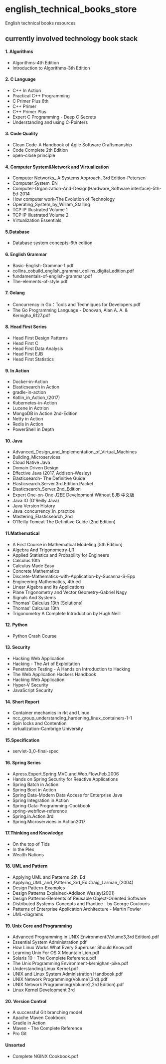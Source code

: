 # english_technical_books_store
English technical books resources
## currently involved technology book stack
#### 1. Algorithms
* Algorithms-4th Edition
* Introduction to Algorithms-3th Edition
#### 2. C Language
* C++ In Action
* Practical C++ Programming
* C Primer Plus 6th
* C++ Primer
* C++ Primer Plus
* Expert C Programming - Deep C Secrets
* Understanding and using C-Pointers
#### 3. Code Quality
* Clean Code-A Handbook of Agile Software Craftsmanship
* Code Complete 2th Edition
* open-close principle
#### 4. Computer System&Network and Virtualization
* Computer Networks_ A Systems Approach, 3rd Edition-Petersen
* Computer System_EN
* Computer-Organization-And-Design(Hardware_Software interface)-5th-Ed-2014
* How computer work-The Evolution of Technology
* Operating_System_by_Willam_Stalling
* TCP IP Illustrated Volume 1
* TCP IP Illustrated Volume 2
* Virtualization Essentials
#### 5.Database
* Database system concepts-6th edition
#### 6. English Grammar
* Basic-English-Grammar-1.pdf
* collins_cobuild_english_grammar_collins_digital_edition.pdf
* fundamentals-of-english-grammar.pdf
* The-elements-of-style.pdf
#### 7. Golang
* Concurrency in Go：Tools and Techniques for Developers.pdf
* The Go Programming Language - Donovan, Alan A. A. & Kernigha_6127.pdf
#### 8. Head First Series
* Head First Design Patterns
* Head First C
* Head First Data Analysis
* Head First EJB
* Head First Statistics
#### 9. In Action
* Docker-in-Action
* Elasticsearch in Action
* gradle-in-action
* Kotlin_in_Action_(2017)
* Kubernetes-in-Action
* Lucene in Actrion
* MongoDB in Action 2nd-Edition
* Netty in Action
* Redis in Action
* PowerShell in Depth
#### 10. Java
* Advanced_Design_and_Implementation_of_Virtual_Machines
* Building_Microservices
* Cloud Native Java
* Domain Driven Design
* Effective Java (2017, Addison-Wesley)
* Elasticsearch- The Definitive Guide
* Elasticsearch.Server.3rd.Edition.Packet
* Elasticsearch_Server.2nd_Edition
* Expert One-on-One J2EE Development Without EJB 中文版
* Java IO (O'Reilly Java)
* Java Version History
* Java_concurrency_in_practice
* Mastering_Elasticsearch_2nd
* O'Reilly Tomcat The Definitive Guide (2nd Edition)
#### 11.Mathematical
* A First Course in Mathematical Modeling [5th Edition]
* Algebra And Trigonometry-LR
* Applied Statistics and Probability for Engineers
* Calculus 10th
* Calculus Made Easy
* Concrete Mathematics
* Discrete-Mathematics-with-Application-by-Susanna-S-Epp
* Engineering Mathematics, 4th ed
* Linear Algebra and Its Applications
* Plane Trigonometry and Vector Geometry-Gabriel Nagy
* Signals And Systems
* Thomas' Calculus 13th [Solutions]
* Thomas' Calculus 13th
* Trigonometry A Complete Introduction by Hugh Neill
#### 12. Python
* Python Crash Course
#### 13. Security
* Hacking Web Application
* Hacking - The Art of Exploitation
* Penetration Testing - A Hands on Introduction to Hacking
* The Web Application Hackers Handbook
* Hacking Web Application
* Hyper-V Security
* JavaScript Security
#### 14. Short Report
* Container mechanics in rkt and Linux
* ncc_group_understanding_hardening_linux_containers-1-1
* Spin locks and Contention
* virtualization-Cambrige University
#### 15.Specification
* servlet-3_0-final-spec
#### 16. Spring Series
* Apress.Expert.Spring.MVC.and.Web.Flow.Feb.2006
* Hands on Spring Security for Reactive Applications
* Spring Batch in Action
* Spring Boot in Action
* Spring Data-Modern Data Access for Enterprise Java
* Spring Integration in Action
* Spring-Data-Programming-Cookbook
* spring-webflow-reference
* Spring.in.Action.3rd
* Spring.Microservices.in.Action2017
#### 17.Thinking and Knowledge
* On the top of Tids
* In the Plex
* Wealth Nations
#### 18. UML and Pattern
* Applying UML and Patterns_2th_Ed
* Applying_UML_and_Patterns_3rd_Ed.Craig_Larman_(2004)
* Design Pattern-Examples
* Design Patterns Explained-Addison Wesley(2001)
* Design Patterns-Elements of Reusable Object-Oriented Software
* Distributed Systems-Concepts and Practice - by George Coulouris
* Patterns of Enterprise Application Architecture - Martin Fowler
* UML-diagrams
#### 19. Unix Core and Programming
* Advanced Programming in UNIX Environment(Volume3,3rd Edition).pdf
* Essential System Administration.pdf
* How Linux Works What Every Superuser Should Know.pdf
* Learning Unix For OS X Mountain Lion.pdf
* Solaris 10 - The Complete Reference.pdf
* The Unix Programming Environment-kernighan-pike.pdf
* Understanding.Linux.Kernel.pdf
* UNIX and Linux System Administration Handbook.pdf
* UNIX Network Programming(Volume1,3rd).pdf
* UNIX Network Programming(Volume2,2rd Edition).pdf
* Linux Kernel Development 3rd
#### 20. Version Control
* A successful Git branching model
* Apache Maven Cookbook
* Gradle in Action
* Maven - The Complete Reference
* Pro Git

#### Unsorted
* Complete NGINX Cookbook.pdf

